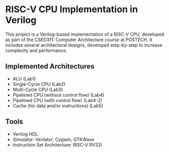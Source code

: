 # RISC-V CPU Implementation in Verilog

This project is a Verilog-based implementation of a RISC-V CPU, developed as part of the CSED311: Computer Architecture course at POSTECH. It includes several architectural designs, developed step-by-step to increase complexity and performance.

## Implemented Architectures

- ALU (Lab1)
- Single-Cycle CPU (Lab2)
- Multi-Cycle CPU (Lab3)
- Pipelined CPU (without control flow) (Lab4)
- Pipelined CPU (with control flow) (Lab4-2)
- Cache (for data and/or instructions) (Lab5)

## Tools 

- Verilog HDL
- Simulator: Verilator, Cygwin, GTKWave
- Instruction Set Architecture: RISC-V RV32I


